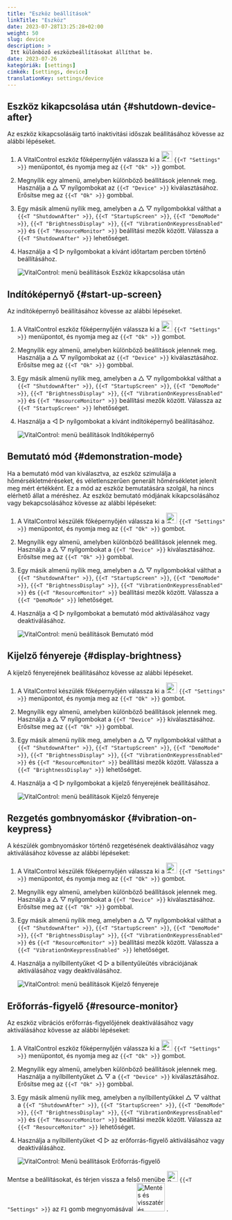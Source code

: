 ```yaml
---
title: "Eszköz beállítások"
linkTitle: "Eszköz"
date: 2023-07-28T13:25:28+02:00
weight: 50
slug: device
description: >
 Itt különböző eszközbeállításokat állíthat be.
date: 2023-07-26
kategóriák: [settings]
címkék: [settings, device]
translationKey: settings/device
---
```

## Eszköz kikapcsolása után {#shutdown-device-after}
Az eszköz kikapcsolásáig tartó inaktivitási időszak beállításához kövesse az alábbi lépéseket.

1. A VitalControl eszköz főképernyőjén válassza ki a <img src="/icons/gear.svg" width="25" align="bottom" alt="Beállítások" /> `{{<T "Settings" >}}` menüpontot, és nyomja meg az `{{<T "Ok" >}}` gombot.

2. Megnyílik egy almenü, amelyben különböző beállítások jelennek meg. Használja a △ ▽ nyílgombokat az `{{<T "Device" >}}` kiválasztásához. Erősítse meg az `{{<T "Ok" >}}` gombbal.

3. Egy másik almenü nyílik meg, amelyben a △ ▽ nyílgombokkal válthat a `{{<T "ShutdownAfter" >}}`, `{{<T "StartupScreen" >}}`, `{{<T "DemoMode" >}}`, `{{<T "BrightnessDisplay" >}}`, `{{<T "VibrationOnKeypressEnabled" >}}` és `{{<T "ResourceMonitor" >}}` beállítási mezők között. Válassza a `{{<T "ShutdownAfter" >}}` lehetőséget.

4. Használja a ◁ ▷ nyílgombokat a kívánt időtartam percben történő beállításához.

    ![VitalControl: menü beállítások Eszköz kikapcsolása után](../images/shutdowndeviceafter.png "Eszköz kikapcsolása után")

## Indítóképernyő {#start-up-screen}

Az indítóképernyő beállításához kövesse az alábbi lépéseket.

1. A VitalControl eszköz főképernyőjén válassza ki a <img src="/icons/gear.svg" width="25" align="bottom" alt="Beállítások" /> `{{<T "Settings" >}}` menüpontot, és nyomja meg az `{{<T "Ok" >}}` gombot.

2. Megnyílik egy almenü, amelyben különböző beállítások jelennek meg. Használja a △ ▽ nyílgombokat az `{{<T "Device" >}}` kiválasztásához. Erősítse meg az `{{<T "Ok" >}}` gombbal.

3. Egy másik almenü nyílik meg, amelyben a △ ▽ nyílgombokkal válthat a `{{<T "ShutdownAfter" >}}`, `{{<T "StartupScreen" >}}`, `{{<T "DemoMode" >}}`, `{{<T "BrightnessDisplay" >}}`, `{{<T "VibrationOnKeypressEnabled" >}}` és `{{<T "ResourceMonitor" >}}` beállítási mezők között. Válassza az `{{<T "StartupScreen" >}}` lehetőséget.

4. Használja a ◁ ▷ nyílgombokat a kívánt indítóképernyő beállításához.

    ![VitalControl: menü beállítások Indítóképernyő](../images/startupscreen.png "Indítóképernyő")

## Bemutató mód {#demonstration-mode}

Ha a bemutató mód van kiválasztva, az eszköz szimulálja a hőmérsékletméréseket, és véletlenszerűen generált hőmérsékletet jelenít meg mért értékként. Ez a mód az eszköz bemutatására szolgál, ha nincs elérhető állat a méréshez. Az eszköz bemutató módjának kikapcsolásához vagy bekapcsolásához kövesse az alábbi lépéseket:


1. A VitalControl készülék főképernyőjén válassza ki a <img src="/icons/gear.svg" width="25" align="bottom" alt="Settings" /> `{{<T "Settings" >}}` menüpontot, és nyomja meg az `{{<T "Ok" >}}` gombot.

2. Megnyílik egy almenü, amelyben különböző beállítások jelennek meg. Használja a △ ▽ nyílgombokat a `{{<T "Device" >}}` kiválasztásához. Erősítse meg az `{{<T "Ok" >}}` gombbal.

3. Egy másik almenü nyílik meg, amelyben a △ ▽ nyílgombokkal válthat a `{{<T "ShutdownAfter" >}}`, `{{<T "StartupScreen" >}}`, `{{<T "DemoMode" >}}`, `{{<T "BrightnessDisplay" >}}`, `{{<T "VibrationOnKeypressEnabled" >}}` és `{{<T "ResourceMonitor" >}}` beállítási mezők között. Válassza a `{{<T "DemoMode" >}}` lehetőséget.

4. Használja a ◁ ▷ nyílgombokat a bemutató mód aktiválásához vagy deaktiválásához.

    ![VitalControl: menü beállítások Bemutató mód](../images/demonstrationmode.png "Bemutató mód")

## Kijelző fényereje {#display-brightness}

A kijelző fényerejének beállításához kövesse az alábbi lépéseket.

1. A VitalControl készülék főképernyőjén válassza ki a <img src="/icons/gear.svg" width="25" align="bottom" alt="Settings" /> `{{<T "Settings" >}}` menüpontot, és nyomja meg az `{{<T "Ok" >}}` gombot.

2. Megnyílik egy almenü, amelyben különböző beállítások jelennek meg. Használja a △ ▽ nyílgombokat a `{{<T "Device" >}}` kiválasztásához. Erősítse meg az `{{<T "Ok" >}}` gombbal.

3. Egy másik almenü nyílik meg, amelyben a △ ▽ nyílgombokkal válthat a `{{<T "ShutdownAfter" >}}`, `{{<T "StartupScreen" >}}`, `{{<T "DemoMode" >}}`, `{{<T "BrightnessDisplay" >}}`, `{{<T "VibrationOnKeypressEnabled" >}}` és `{{<T "ResourceMonitor" >}}` beállítási mezők között. Válassza a `{{<T "BrightnessDisplay" >}}` lehetőséget.

4. Használja a ◁ ▷ nyílgombokat a kijelző fényerejének beállításához.

    ![VitalControl: menü beállítások Kijelző fényereje](../images/displaybrightness.png "Kijelző fényereje")

## Rezgetés gombnyomáskor {#vibration-on-keypress}

A készülék gombnyomáskor történő rezgetésének deaktiválásához vagy aktiválásához kövesse az alábbi lépéseket:

1. A VitalControl készülék főképernyőjén válassza ki a <img src="/icons/gear.svg" width="25" align="bottom" alt="Settings" /> `{{<T "Settings" >}}` menüpontot, és nyomja meg az `{{<T "Ok" >}}` gombot.

2. Megnyílik egy almenü, amelyben különböző beállítások jelennek meg. Használja a △ ▽ nyílgombokat a `{{<T "Device" >}}` kiválasztásához. Erősítse meg az `{{<T "Ok" >}}` gombbal.

3. Egy másik almenü nyílik meg, amelyben a △ ▽ nyílgombokkal válthat a `{{<T "ShutdownAfter" >}}`, `{{<T "StartupScreen" >}}`, `{{<T "DemoMode" >}}`, `{{<T "BrightnessDisplay" >}}`, `{{<T "VibrationOnKeypressEnabled" >}}` és `{{<T "ResourceMonitor" >}}` beállítási mezők között. Válassza a `{{<T "VibrationOnKeypressEnabled" >}}` lehetőséget.

4. Használja a nyílbillentyűket ◁ ▷ a billentyűleütés vibrációjának aktiválásához vagy deaktiválásához.

    ![VitalControl: menü beállítások Kijelző fényereje](../images/vibrationonkeypress.png "Kijelző fényereje")

## Erőforrás-figyelő {#resource-monitor}

Az eszköz vibrációs erőforrás-figyelőjének deaktiválásához vagy aktiválásához kövesse az alábbi lépéseket:

1. A VitalControl eszköz főképernyőjén válassza ki a <img src="/icons/gear.svg" width="25" align="bottom" alt="Beállítások" /> `{{<T "Settings" >}}` menüpontot, és nyomja meg az `{{<T "Ok" >}}` gombot.

2. Megnyílik egy almenü, amelyben különböző beállítások jelennek meg. Használja a nyílbillentyűket △ ▽ a `{{<T "Device" >}}` kiválasztásához. Erősítse meg az `{{<T "Ok" >}}` gombbal.

3. Egy másik almenü nyílik meg, amelyben a nyílbillentyűkkel △ ▽ válthat a `{{<T "ShutdownAfter" >}}`, `{{<T "StartupScreen" >}}`, `{{<T "DemoMode" >}}`, `{{<T "BrightnessDisplay" >}}`, `{{<T "VibrationOnKeypressEnabled" >}}` és `{{<T "ResourceMonitor" >}}` beállítási mezők között. Válassza az `{{<T "ResourceMonitor" >}}` lehetőséget.

4. Használja a nyílbillentyűket ◁ ▷ az erőforrás-figyelő aktiválásához vagy deaktiválásához.

    ![VitalControl: Menü beállítások Erőforrás-figyelő](../images/resourcemonitor.png "Erőforrás-figyelő")

Mentse a beállításokat, és térjen vissza a felső menübe <img src="/icons/gear.svg" width="25" align="bottom" alt="Beállítások" /> `{{<T "Settings" >}}` az `F1` gomb megnyomásával &nbsp;<img src="/icons/footer/save_exit.svg" width="65" align="bottom" alt="Mentés és visszatérés" />&nbsp;.

